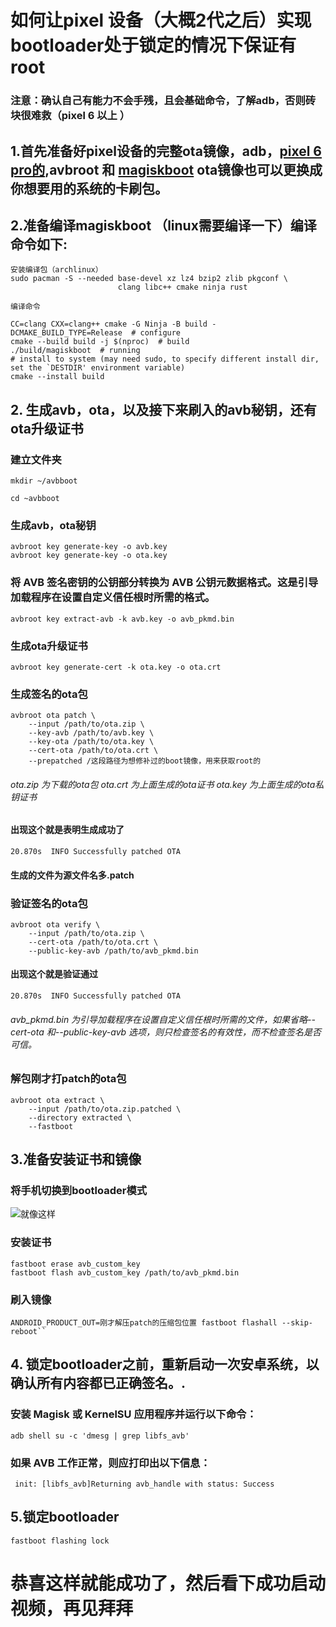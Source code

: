 # 如何让pixel 设备（大概2代之后）实现bootloader处于锁定的情况下保证有root

### 注意：确认自己有能力不会手残，且会基础命令，了解adb，否则砖块很难救（pixel 6 以上 ）

## 1.首先准备好pixel设备的完整ota镜像，adb，[pixel 6 pro的](https://developers.google.cn/android/ota?hl=zh-cn#raven),avbroot 和 [magiskboot](https://github.com/ookiineko/magiskboot_build/tree/last-ci) ota镜像也可以更换成你想要用的系统的卡刷包。

## 2.准备编译magiskboot （linux需要编译一下）编译命令如下:

```
安装编译包（archlinux）
sudo pacman -S --needed base-devel xz lz4 bzip2 zlib pkgconf \
                        clang libc++ cmake ninja rust

编译命令

CC=clang CXX=clang++ cmake -G Ninja -B build -DCMAKE_BUILD_TYPE=Release  # configure
cmake --build build -j $(nproc)  # build
./build/magiskboot  # running
# install to system (may need sudo, to specify different install dir, set the `DESTDIR' environment variable)
cmake --install build
```

## 2. 生成avb，ota，以及接下来刷入的avb秘钥，还有ota升级证书

### 建立文件夹 
```
mkdir ~/avbboot

cd ~avbboot

```

### 生成avb，ota秘钥 

```
avbroot key generate-key -o avb.key
avbroot key generate-key -o ota.key
```

### 将 AVB 签名密钥的公钥部分转换为 AVB 公钥元数据格式。这是引导加载程序在设置自定义信任根时所需的格式。

```
avbroot key extract-avb -k avb.key -o avb_pkmd.bin
```

### 生成ota升级证书

```
avbroot key generate-cert -k ota.key -o ota.crt
```

### 生成签名的ota包

```
avbroot ota patch \
    --input /path/to/ota.zip \
    --key-avb /path/to/avb.key \
    --key-ota /path/to/ota.key \
    --cert-ota /path/to/ota.crt \
	--prepatched /这段路径为想修补过的boot镜像，用来获取root的
```
###### ota.zip 为下载的ota包 ota.crt 为上面生成的ota证书 ota.key 为上面生成的ota私钥证书

####   出现这个就是表明生成成功了
```
20.870s  INFO Successfully patched OTA
```
#### 生成的文件为源文件名多.patch

### 验证签名的ota包

```
avbroot ota verify \
    --input /path/to/ota.zip \
    --cert-ota /path/to/ota.crt \
    --public-key-avb /path/to/avb_pkmd.bin
```

####   出现这个就是验证通过
```
20.870s  INFO Successfully patched OTA
```

###### avb_pkmd.bin 为引导加载程序在设置自定义信任根时所需的文件，如果省略--cert-ota 和--public-key-avb 选项，则只检查签名的有效性，而不检查签名是否可信。

### 解包刚才打patch的ota包

```
avbroot ota extract \
    --input /path/to/ota.zip.patched \
    --directory extracted \
    --fastboot
```

## 3.准备安装证书和镜像

### 将手机切换到bootloader模式

![就像这样](file:///tmp/Spectacle.LICPyN/%E5%B1%8F%E5%B9%95%E6%88%AA%E5%9B%BE_20240602_160740.png)

### 安装证书

```
fastboot erase avb_custom_key
fastboot flash avb_custom_key /path/to/avb_pkmd.bin
```

### 刷入镜像

```
ANDROID_PRODUCT_OUT=刚才解压patch的压缩包位置 fastboot flashall --skip-reboot``

```

## 4. 锁定bootloader之前，重新启动一次安卓系统，以确认所有内容都已正确签名。.

### 安装 Magisk 或 KernelSU 应用程序并运行以下命令：

```
adb shell su -c 'dmesg | grep libfs_avb'
```

### 如果 AVB 工作正常，则应打印出以下信息：

```
 init: [libfs_avb]Returning avb_handle with status: Success
```

## 5.锁定bootloader

```
fastboot flashing lock
```

# 恭喜这样就能成功了，然后看下成功启动视频，再见拜拜

